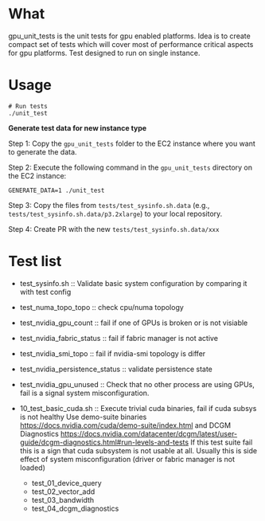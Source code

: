 # What

gpu_unit_tests is the unit tests for gpu enabled platforms. Idea is to create compact
set of tests which will cover most of performance critical aspects for gpu
platforms. Test designed to run on single instance.
# Usage

```
# Run tests
./unit_test
```

**Generate test data for new instance type**

Step 1: Copy the `gpu_unit_tests` folder to the EC2 instance where you want to generate the data.

Step 2:  Execute the following command in the `gpu_unit_tests` directory on the EC2 instance:
```
GENERATE_DATA=1 ./unit_test
```
Step 3:
Copy the files from `tests/test_sysinfo.sh.data` (e.g., `tests/test_sysinfo.sh.data/p3.2xlarge`) to your local repository.

Step 4:
Create PR with the new `tests/test_sysinfo.sh.data/xxx`

# Test list

-  test_sysinfo.sh :: Validate basic system configuration by comparing it with test config
  - test_numa_topo_topo :: check cpu/numa topology
  - test_nvidia_gpu_count :: fail if one of GPUs is broken or is not visiable
  - test_nvidia_fabric_status :: fail if fabric manager is not active
  - test_nvidia_smi_topo :: fail if nvidia-smi topology is differ
  - test_nvidia_persistence_status :: validate persistence state
  - test_nvidia_gpu_unused :: Check that no other process are using GPUs, fail is a signal system misconfiguration.


- 10_test_basic_cuda.sh :: Execute trivial cuda binaries, fail if cuda subsys is not healthy
  Use demo-suite binaries https://docs.nvidia.com/cuda/demo-suite/index.html and DCGM Diagnostics https://docs.nvidia.com/datacenter/dcgm/latest/user-guide/dcgm-diagnostics.html#run-levels-and-tests 
  If this test suite fail this is a sign that cuda subsystem is not usable at all.
  Usually this is side effect of system misconfiguration (driver or fabric manager is not loaded)
  - test_01_device_query
  - test_02_vector_add
  - test_03_bandwidth
  - test_04_dcgm_diagnostics


